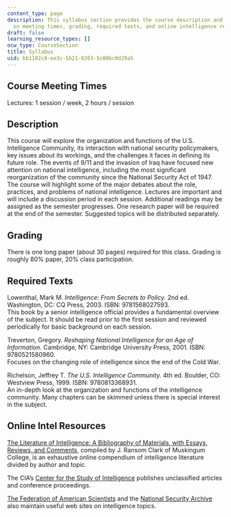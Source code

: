 ```yaml
---
content_type: page
description: This syllabus section provides the course description and information
  on meeting times, grading, required texts, and online intelligence resources.
draft: false
learning_resource_types: []
ocw_type: CourseSection
title: Syllabus
uid: bb1102c8-ee3c-5b21-0263-5c00bc0d29a5
---
```

## Course Meeting Times

Lectures: 1 session / week, 2 hours / session

## Description

This course will explore the organization and functions of the U.S. Intelligence Community, its interaction with national security policymakers, key issues about its workings, and the challenges it faces in defining its future role. The events of 9/11 and the invasion of Iraq have focused new attention on national intelligence, including the most significant reorganization of the community since the National Security Act of 1947. The course will highlight some of the major debates about the role, practices, and problems of national intelligence. Lectures are important and will include a discussion period in each session. Additional readings may be assigned as the semester progresses. One research paper will be required at the end of the semester. Suggested topics will be distributed separately.

## Grading

There is one long paper (about 30 pages) required for this class. Grading is roughly 80% paper, 20% class participation.

## Required Texts

Lowenthal, Mark M. *Intelligence: From Secrets to Policy.* 2nd ed. Washington, DC: CQ Press, 2003. ISBN: 9781568027593.   
This book by a senior intelligence official provides a fundamental overview of the subject. It should be read prior to the first session and reviewed periodically for basic background on each session.

Treverton, Gregory. *Reshaping National Intelligence for an Age of Information.* Cambridge, NY: Cambridge University Press, 2001. ISBN: 9780521580960.   
Focuses on the changing role of intelligence since the end of the Cold War.

Richelson, Jeffrey T. *The U.S. Intelligence Community.* 4th ed. Boulder, CO: Westview Press, 1999. ISBN: 9780813368931.   
An in-depth look at the organization and functions of the intelligence community. Many chapters can be skimmed unless there is special interest in the subject.

## Online Intel Resources

[The Literature of Intelligence: A Bibliography of Materials, with Essays, Reviews, and Comments](http://intellit.muskingum.edu/index.html), compiled by J. Ransom Clark of Muskingum College, is an exhaustive online compendium of intelligence literature divided by author and topic.

The CIA’s [Center for the Study of Intelligence](https://www.cia.gov/resources/csi/) publishes unclassified articles and conference proceedings.

[The Federation of American Scientists](http://www.fas.org/) and the [National Security Archive](http://www.gwu.edu/~nsarchiv/) also maintain useful web sites on intelligence topics.